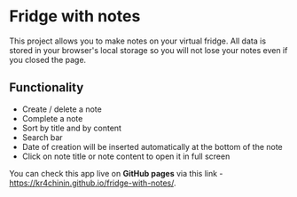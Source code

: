 # Fridge with notes

This project allows you to make notes on your virtual fridge. All
data is stored in your browser's local storage so you will not lose
your notes even if you closed the page.

## Functionality

 - Create / delete a note 
 - Complete a note
 - Sort by title and by content
 - Search bar
 - Date of creation will be inserted automatically at the bottom of the note
 - Click on note title or note content to open it in full screen

You can check this app live on **GitHub pages** via this link - https://kr4chinin.github.io/fridge-with-notes/.